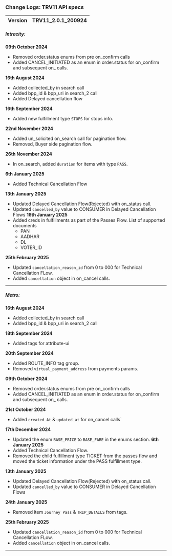 ### Change Logs: TRV11 API specs

| Version                         | TRV11_2.0.1_200924 |
| :------------------------------ | :----------------- |



##### Intracity:

****09th October 2024****
- Removed order.status enums from pre on_confirm calls
- Added CANCEL_INITIATED as an enum in order.status for on_confirm and subsequent on_ calls.

****16th August 2024****
- Added collected_by in search call
- Added bpp_id & bpp_uri in search_2 call
- Added Delayed cancellation flow

****16th September 2024****
- Added new fulfillment type `STOPS` for stops info. 

****22nd November 2024****
- Added un_solicited on_search call for pagination flow.
- Removed, Buyer side pagination flow.

****26th November 2024****
- In on_search, added `duration` for items with type `PASS`.

****6th January 2025****
- Added Technical Cancellation Flow

****13th January 2025****
- Updated Delayed Cancellation Flow(Rejected) with on_status call.
- Updated `cancelled_by` value to CONSUMER in Delayed Cancellation Flows
****16th January 2025****
- Added creds in fulfillments as part of the Passes Flow.
  List of supported documents
    - PAN
    - AADHAR
    - DL
    - VOTER_ID

****25th February 2025****
  - Updated `cancellation_reason_id` from 0 to 000 for Technical Cancellation FLow.
  - Added `cancellation` object in on_cancel calls.

---

##### Metro:

****16th August 2024****
- Added collected_by in search call
- Added bpp_id & bpp_uri in search_2 call

****18th September 2024****
- Added tags for attribute-ui

****20th September 2024****
- Added ROUTE_INFO tag group.
- Removed `virtual_payment_address` from payments params.

****09th October 2024****
- Removed order.status enums from pre on_confirm calls
- Added CANCEL_INITIATED as an enum in order.status for on_confirm and subsequent on_ calls.

****21st October 2024****
- Added `created_At` & `updated_at` for on_cancel calls`

****17th December 2024****
- Updated the enum `BASE_PRICE` to `BASE_FARE` in the enums section.
****6th January 2025****
- Added Technical Cancellation Flow.
- Removed the child fulfillment type TICKET from the passes flow and moved the ticket information under the PASS fulfillment type. 

****13th January 2025****
- Updated Delayed Cancellation Flow(Rejected) with on_status call.
- Updated `cancelled_by` value to CONSUMER in Delayed Cancellation Flows

****24th January 2025****
- Removed item `Journey Pass` & `TRIP_DETAILS` from tags.

****25th February 2025****
  - Updated `cancellation_reason_id` from 0 to 000 for Technical Cancellation FLow.
  - Added `cancellation` object in on_cancel calls.


---

